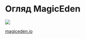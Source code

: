 # Огляд MagicEden

[![](https://img.youtube.com/vi/W3AHiz445Zc/0.jpg)](https://www.youtube.com/watch?v=W3AHiz445Zc)

[magiceden.io](https://magiceden.io/)